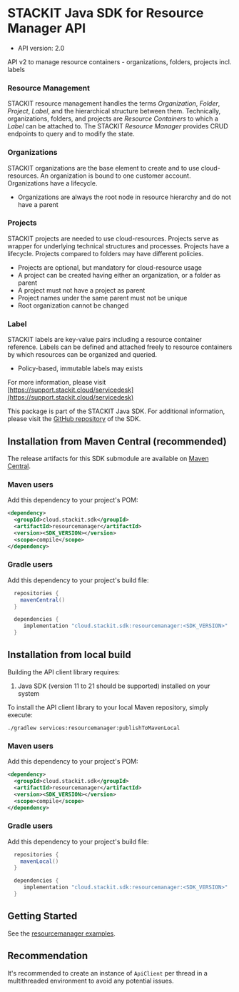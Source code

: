 # STACKIT Java SDK for Resource Manager API

- API version: 2.0

API v2 to manage resource containers - organizations, folders, projects incl. labels

### Resource Management
STACKIT resource management handles the terms _Organization_, _Folder_, _Project_, _Label_, and the hierarchical structure between them. Technically, organizations, 
folders, and projects are _Resource Containers_ to which a _Label_ can be attached to. The STACKIT _Resource Manager_ provides CRUD endpoints to query and to modify the state.

### Organizations
STACKIT organizations are the base element to create and to use cloud-resources. An organization is bound to one customer account. Organizations have a lifecycle.
- Organizations are always the root node in resource hierarchy and do not have a parent

### Projects
STACKIT projects are needed to use cloud-resources. Projects serve as wrapper for underlying technical structures and processes. Projects have a lifecycle. Projects compared to folders may have different policies.
- Projects are optional, but mandatory for cloud-resource usage
- A project can be created having either an organization, or a folder as parent
- A project must not have a project as parent
- Project names under the same parent must not be unique
- Root organization cannot be changed

### Label
STACKIT labels are key-value pairs including a resource container reference. Labels can be defined and attached freely to resource containers by which resources can be organized and queried.
- Policy-based, immutable labels may exists

For more information, please visit [https://support.stackit.cloud/servicedesk](https://support.stackit.cloud/servicedesk)

This package is part of the STACKIT Java SDK. For additional information, please visit the [GitHub repository](https://github.com/stackitcloud/stackit-sdk-java) of the SDK.

## Installation from Maven Central (recommended)

The release artifacts for this SDK submodule are available on [Maven Central](https://central.sonatype.com/artifact/cloud.stackit.sdk/resourcemanager).

### Maven users

Add this dependency to your project's POM:

```xml
<dependency>
  <groupId>cloud.stackit.sdk</groupId>
  <artifactId>resourcemanager</artifactId>
  <version><SDK_VERSION></version>
  <scope>compile</scope>
</dependency>
```

### Gradle users

Add this dependency to your project's build file:

```groovy
  repositories {
    mavenCentral()
  }

  dependencies {
     implementation "cloud.stackit.sdk:resourcemanager:<SDK_VERSION>"
  }
```

## Installation from local build

Building the API client library requires:
1. Java SDK (version 11 to 21 should be supported) installed on your system

To install the API client library to your local Maven repository, simply execute:

```shell
./gradlew services:resourcemanager:publishToMavenLocal
```

### Maven users

Add this dependency to your project's POM:

```xml
<dependency>
  <groupId>cloud.stackit.sdk</groupId>
  <artifactId>resourcemanager</artifactId>
  <version><SDK_VERSION></version>
  <scope>compile</scope>
</dependency>
```

### Gradle users

Add this dependency to your project's build file:

```groovy
  repositories {
    mavenLocal()
  }

  dependencies {
     implementation "cloud.stackit.sdk:resourcemanager:<SDK_VERSION>"
  }
```

## Getting Started

See the [resourcemanager examples](https://github.com/stackitcloud/stackit-sdk-java/tree/main/examples/resourcemanager/src/main/java/cloud/stackit/sdk/resourcemanager/examples).

## Recommendation

It's recommended to create an instance of `ApiClient` per thread in a multithreaded environment to avoid any potential issues.
